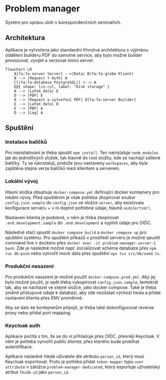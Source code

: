 # Problem manager

Systém pro správu úloh v korespondenčních seminářích.

## Architektura

Aplikace je vytvořena jako standardní třívrstvá architektura s výjimkou
oddělení builderu PDF do samotné service, aby bylo možné builder provozovat,
vyvíjet a verzovat mimo server.

```mermaid
flowchart LR
    A[fa:fa-server Server] -->|Data| B(fa:fa-globe Klient)
    B --> |Request + Auth| A
    C[(fa:fa-database PostgreSQL)] <--> A
    E@{ shape: lin-cyl, label: "Disk storage" }
    A --> |LaTeX data| E
    D --> |PDF| E
    A --> |Request o vytvoření PDF| D[fa:fa-server Builder]
    E --> |LaTeX data| D
    E --> |PDF| A
    D --> |Log| A
```

## Spuštění

### Instalace balíčků

Pro nainstalování je třeba spustit `npm install`. Ten nainstaluje `node_modules`
jak do jednotlivých složek, tak hlavně do root složky, kde se nachází sdílené
balíčky. Ty se nainstalují, protože jsou nastaveny `workspaces`, aby byla
zajištěna stejná verze balíčků mezi klientem a serverem.

### Lokální vývoj

Hlavní složka obsahuje `docker-compose.yml` definující docker kontejnery pro
lokální vývoj. Před spuštěním je však potřeba zkopírovat soubor
`config.json.sample` do `config.json` ve složce `server`, aby existovala
konfigurace serveru + v ní doplnit potřebné údaje, hlavně `oidcCertsUrl`.

Nastavení klienta je podobné, v něm je třeba zkopírovat `.end.development.sample`
do `.end.development` a vyplnit údaje pro OIDC.

Následně stačí spustit `docker compose build` a `docker compose up` pro spuštění
systému. Pro spuštění příkazů v prostředí serveru je možné spustit command line
v dockeru přes `docker exec -it problem-manager-server-1 bash`. Zde je následně
možné např. inicializovat schéma databáze přes `npm run db:push` nebo vytvořit
mock data přes spuštění `npx tsx src/db/seed.ts`.

### Produkční nasazení

Pro produkční nasazení je možné použít `docker-compose.prod.yml`. Aby jej
bylo možné použít, je opět třeba vykopírovat `config.json.sample`, tentokrát
tak, aby se nacházel ve stejné složce, jako docker compose. Také je třeba
změnit přístupové údaje k databázi, aby zde nezůstali výchozí hesla a přidat
nastavení klienta přes ENV proměnné.

Aby se dalo ke kontejnerům připojit, je třeba také dokonfigurovat reverse proxy
nebo přidat port mapping.

### Keycloak auth

Aplikace počítá s tím, že se do ní přihlašuje přes OIDC, přesněji Keycloak.
V něm je potřeba vytvořit _public klienta_, přes kterého bude probíhat
autentifikace.

Aplikace následně hledá uživatele dle atributu `person_id`, který musí Keycloak
exportovat. Proto je potřeba přidat `token mapper` typu `user attribute`
v záložce `problem-manager-dedicated`, který exportuje uživatelský atribut
`fksdb-id` jako `person_id`.
